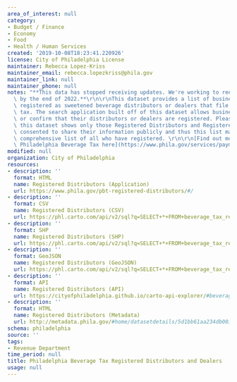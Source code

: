 ```yaml
---
area_of_interest: null
category:
- Budget / Finance
- Economy
- Food
- Health / Human Services
created: '2019-10-08T18:23:41.220926'
license: City of Philadelphia License
maintainer: Rebecca Lopez-Kriss
maintainer_email: rebecca.lopezkriss@phila.gov
maintainer_link: null
maintainer_phone: null
notes: "**This data has stopped receiving updates. We're working to reestablish automation\
  \ by the end of 2022.**\r\n\r\nThis dataset provides a list of businesses that have\
  \ registered as sweetened beverage distributors or dealers that file and pay the\
  \ tax. The search application built off of this dataset allows businesses to find\
  \ or confirm that their distributors or dealers are registered. Please note that\
  \ this dataset shows only those Registered Distributors and Registered Dealers who\
  \ consented to share their information publicly and thus this list may not be a\
  \ comprehensive list of all who have registered. \r\n\r\n[Find out more about the\
  \ Philadelphia Beverage Tax here](https://www.phila.gov/services/payments-assistance-taxes/business-taxes/philadelphia-beverage-tax/)."
modified: null
organization: City of Philadelphia
resources:
- description: ''
  format: HTML
  name: Registered Distributors (Application)
  url: https://www.phila.gov/pbt-registered-distributors/#/
- description: ''
  format: CSV
  name: Registered Distributors (CSV)
  url: https://phl.carto.com/api/v2/sql?q=SELECT+*+FROM+beverage_tax_registration_data&filename=beverage_tax_registration_data&format=csv&skipfields=cartodb_id,the_geom,the_geom_webmercator
- description: ''
  format: SHP
  name: Registered Distributors (SHP)
  url: https://phl.carto.com/api/v2/sql?q=SELECT+*+FROM+beverage_tax_registration_data&filename=beverage_tax_registration_data5&format=shp&skipfields=cartodb_id
- description: ''
  format: GeoJSON
  name: Registered Distributors (GeoJSON)
  url: https://phl.carto.com/api/v2/sql?q=SELECT+*+FROM+beverage_tax_registration_data&filename=beverage_tax_registration_data&format=geojson&skipfields=cartodb_id
- description: ''
  format: API
  name: Registered Distributors (API)
  url: https://cityofphiladelphia.github.io/carto-api-explorer/#beverage_tax_registration_data
- description: ''
  format: HTML
  name: Registered Distributors (Metadata)
  url: http://metadata.phila.gov/#home/datasetdetails/5d1bb61aa234db0010b16483/representationdetails/5d1bb61ba234db0010b16487/
schema: philadelphia
source: ''
tags:
- Revenue Department
time_period: null
title: Philadelphia Beverage Tax Registered Distributors and Dealers
usage: null
---
```

